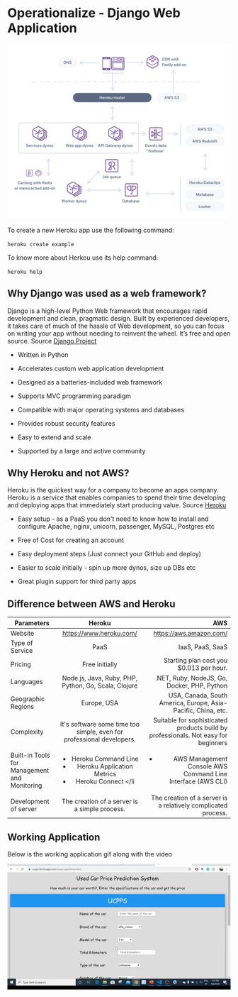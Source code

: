 # Operationalize - Django Web Application


<img src = "Img/1534271873-Beyond Web and Worker Blog Post (B)(1).png">


To create a new Heroku app use the following command:

`heroku create example`

To know more about Herkou use its help command:

`heroku help`

## Why Django was used as a web framework?

Django is a high-level Python Web framework that encourages rapid development and clean, pragmatic design. Built by experienced developers, it takes care of much of the hassle of Web development, so you can focus on writing your app without needing to reinvent the wheel. It’s free and open source. Source [Django Project](https://www.djangoproject.com/)
 
* Written in Python

* Accelerates custom web application development

* Designed as a batteries-included web framework

* Supports MVC programming paradigm

* Compatible with major operating systems and databases

* Provides robust security features

* Easy to extend and scale

* Supported by a large and active community

## Why Heroku and not AWS?

Heroku is the quickest way for a company to become an apps company. Heroku is a service that enables companies to spend their time developing and deploying apps that immediately start producing value. Source [Heroku](https://www.heroku.com/what)

* Easy setup - as a PaaS you don't need to know how to install and configure Apache, nginx, unicorn, passenger, MySQL, Postgres etc

* Free of Cost for creating an account

* Easy deployment steps (Just connect your GitHub and deploy)

* Easier to scale initially - spin up more dynos, size up DBs etc

* Great plugin support for third party apps


## Difference between AWS and Heroku

| Parameters        | Heroku            | AWS  |
| ------------- |:-------------:| -----:|
| Website     | https://www.heroku.com/ | https://aws.amazon.com/ |
| Type of Service      | PaaS      |   IaaS, PaaS, SaaS |
| Pricing | Free initially     |    Starting plan cost you $0.013 per hour. |
| Languages | Node.js, Java, Ruby, PHP, Python, Go, Scala, Clojure    |    .NET, Ruby, NodeJS, Go, Docker, PHP, Python |
| Geographic Regions | Europe, USA     |    USA, Canada, South America, Europe, Asia-Pacific, China, etc. |
| Complexity | It's software some time too simple, even for professional developers.	    |   Suitable for sophisticated products build by professionals. Not easy for beginners|
| Built-in Tools for Management and Monitoring | <ul><li>Heroku Command Line </li><li>Heroku Application Metrics</li><li>Heroku Connect </li</ul> |   <ul><li>AWS Management Console AWS Command Line Interface (AWS CLI)</li></ul> |
| Development of server | The creation of a server is a simple process.	    |    The creation of a server is a relatively complicated process.|
  
  
  
## Working Application

Below is the working application gif along with the video

<p align="center">
<img src="Img/trim.gif" >
</p>


